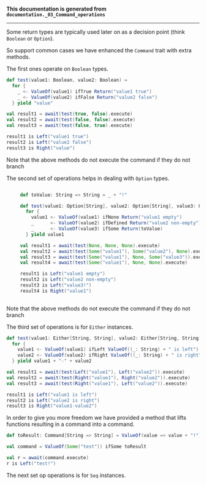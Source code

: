 **This documentation is generated from `documentation._03_Command_operations`**

---
Some return types are typically used later on as a decision point (think
`Boolean` or `Option`).

So support common cases we have enhanced the `Command` trait with extra
methods.

The first ones operate on `Boolean` types.

```scala
def test(value1: Boolean, value2: Boolean) =
  for {
    _ <- ValueOf(value1) ifTrue Return("value1 true")
    _ <- ValueOf(value2) ifFalse Return("value2 false")
  } yield "value"

val result1 = await(test(true, false).execute)
val result2 = await(test(false, false).execute)
val result3 = await(test(false, true).execute)

result1 is Left("value1 true")
result2 is Left("value2 false")
result3 is Right("value")
```
Note that the above methods do not execute the command if they do not branch

The second set of operations helps in dealing with `Option` types.

```scala

     def toValue: String => String = _ + "!"

     def test(value1: Option[String], value2: Option[String], value3: Option[String]) =
       for {
         value1 <- ValueOf(value1) ifNone Return("value1 empty")
         _      <- ValueOf(value2) ifDefined Return("value2 non-empty")
         _      <- ValueOf(value3) ifSome Return(toValue)
       } yield value1

     val result1 = await(test(None, None, None).execute)
     val result2 = await(test(Some("value1"), Some("value2"), None).execute)
     val result3 = await(test(Some("value1"), None, Some("value3")).execute)
     val result4 = await(test(Some("value1"), None, None).execute)

     result1 is Left("value1 empty")
     result2 is Left("value2 non-empty")
     result3 is Left("value3!")
     result4 is Right("value1")
  
```
Note that the above methods do not execute the command if they do not branch

The third set of operations is for `Either` instances.

```scala
def test(value1: Either[String, String], value2: Either[String, String]) =
  for {
    value1 <- ValueOf(value1) ifLeft ValueOf((_: String) + " is left")
    value2 <- ValueOf(value2) ifRight ValueOf((_: String) + " is right")
  } yield value1 + "-" + value2

val result1 = await(test(Left("value1"), Left("value2")).execute)
val result2 = await(test(Right("value1"), Right("value2")).execute)
val result3 = await(test(Right("value1"), Left("value2")).execute)

result1 is Left("value1 is left")
result2 is Left("value2 is right")
result3 is Right("value1-value2")
```
In order to give you more freedom we have provided a method that lifts
functions resulting in a command into a command.

```scala
def toResult: Command[String => String] = ValueOf(value => value + "!")

val command = ValueOf(Some("test")) ifSome toResult

val r = await(command.execute)
r is Left("test!")
```
The next set op operations is for `Seq` instances.

